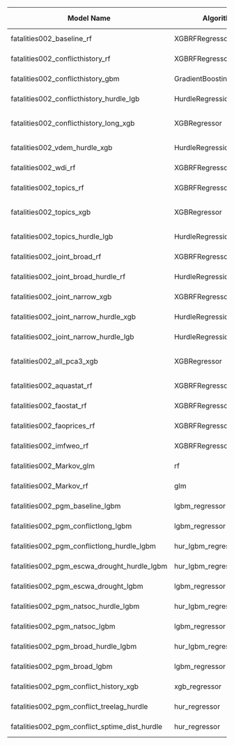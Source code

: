 | Model Name | Algorithm | Target | Input Features | Non-default Hyperparameters | Forecasting Type | Implementation Status | Implementation Date | Author |
| ---------- | --------- | ------ | -------------- | --------------------------- | ---------------- | --------------------- | ------------------- | ------ |
| fatalities002_baseline_rf | XGBRFRegressor | ln_ged_sb_dep | - [fatalities002_baseline](https://github.com/prio-data/viewsforecasting/blob/github_workflows/Tools/cm_querysets.py#L24) | n_estimators=300, n_jobs=nj | Direct multi-step | no | NA | NA |
| fatalities002_conflicthistory_rf | XGBRFRegressor | ln_ged_sb_dep | - [fatalities002_conflict_history](https://github.com/prio-data/viewsforecasting/blob/github_workflows/Tools/cm_querysets.py#L3087) | n_estimators=250, n_jobs=nj | Direct multi-step | no | NA | NA |
| fatalities002_conflicthistory_gbm | GradientBoostingRegressor | ln_ged_sb_dep | - [fatalities002_conflict_history](https://github.com/prio-data/viewsforecasting/blob/github_workflows/Tools/cm_querysets.py#L3087) | n_estimators=200 | Direct multi-step | no | NA | NA |
| fatalities002_conflicthistory_hurdle_lgb | HurdleRegression | ln_ged_sb_dep | - [fatalities002_conflict_history](https://github.com/prio-data/viewsforecasting/blob/github_workflows/Tools/cm_querysets.py#L3087) | clf_name="LGBMClassifier", reg_name="LGBMRegressor" | Direct multi-step | no | NA | NA |
| fatalities002_conflicthistory_long_xgb | XGBRegressor | ln_ged_sb_dep | - [fatalities002_conflict_history_long](https://github.com/prio-data/viewsforecasting/blob/github_workflows/Tools/cm_querysets.py#L3101) | n_estimators=100, learning_rate=0.05, n_jobs=nj | Direct multi-step | no | NA | NA |
| fatalities002_vdem_hurdle_xgb | HurdleRegression | ln_ged_sb_dep | - [fatalities002_vdem_short](https://github.com/prio-data/viewsforecasting/blob/github_workflows/Tools/cm_querysets.py#L1213) | clf_name="XGBClassifier", reg_name="XGBRegressor" | Direct multi-step | no | NA | NA |
| fatalities002_wdi_rf | XGBRFRegressor | ln_ged_sb_dep | - [fatalities002_wdi_short](https://github.com/prio-data/viewsforecasting/blob/github_workflows/Tools/cm_querysets.py#L1635) | n_estimators=300, n_jobs=nj | Direct multi-step | no | NA | NA |
| fatalities002_topics_rf | XGBRFRegressor | ln_ged_sb_dep | - [fatalities002_topics](https://github.com/prio-data/viewsforecasting/blob/github_workflows/Tools/cm_querysets.py#L82) | n_estimators=250, n_jobs=nj | Direct multi-step | no | NA | NA |
| fatalities002_topics_xgb | XGBRegressor | ln_ged_sb_dep | - [fatalities002_topics](https://github.com/prio-data/viewsforecasting/blob/github_workflows/Tools/cm_querysets.py#L82) | n_estimators=80, learning_rate=0.05, n_jobs=nj | Direct multi-step | no | NA | NA |
| fatalities002_topics_hurdle_lgb | HurdleRegression | ln_ged_sb_dep | - [fatalities002_topics](https://github.com/prio-data/viewsforecasting/blob/github_workflows/Tools/cm_querysets.py#L82) | clf_name="LGBMClassifier", reg_name="LGBMRegressor" | Direct multi-step | no | NA | NA |
| fatalities002_joint_broad_rf | XGBRFRegressor | ln_ged_sb_dep | - [fatalities002_joint_broad](https://github.com/prio-data/viewsforecasting/blob/github_workflows/Tools/cm_querysets.py#L2098) | n_estimators=250, n_jobs=nj | Direct multi-step | no | NA | NA |
| fatalities002_joint_broad_hurdle_rf | HurdleRegression | ln_ged_sb_dep | - [fatalities002_joint_broad](https://github.com/prio-data/viewsforecasting/blob/github_workflows/Tools/cm_querysets.py#L2098) | clf_name="RFClassifier", reg_name="RFRegressor" | Direct multi-step | no | NA | NA |
| fatalities002_joint_narrow_xgb | XGBRFRegressor | ln_ged_sb_dep | - [fatalities002_joint_narrow](https://github.com/prio-data/viewsforecasting/blob/github_workflows/Tools/cm_querysets.py#L1861) | n_estimators=250, n_jobs=nj | Direct multi-step | no | NA | NA |
| fatalities002_joint_narrow_hurdle_xgb | HurdleRegression | ln_ged_sb_dep | - [fatalities002_joint_narrow](https://github.com/prio-data/viewsforecasting/blob/github_workflows/Tools/cm_querysets.py#L1861) | clf_name="XGBClassifier", reg_name="XGBRegressor" | Direct multi-step | no | NA | NA |
| fatalities002_joint_narrow_hurdle_lgb | HurdleRegression | ln_ged_sb_dep | - [fatalities002_joint_narrow](https://github.com/prio-data/viewsforecasting/blob/github_workflows/Tools/cm_querysets.py#L1861) | clf_name="LGBMClassifier", reg_name="LGBMRegressor" | Direct multi-step | no | NA | NA |
| fatalities002_all_pca3_xgb | XGBRegressor | ln_ged_sb_dep | - [fatalities002_all_features](https://github.com/prio-data/viewsforecasting/blob/github_workflows/Tools/cm_querysets.py#L3199) | n_estimators=100, learning_rate=0.05, n_jobs=nj | Direct multi-step | no | NA | NA |
| fatalities002_aquastat_rf | XGBRFRegressor | ln_ged_sb_dep | - [fatalities002_aquastat](https://github.com/prio-data/viewsforecasting/blob/github_workflows/Tools/cm_querysets.py#L647) | n_estimators=300, n_jobs=nj | Direct multi-step | no | NA | NA |
| fatalities002_faostat_rf | XGBRFRegressor | ln_ged_sb_dep | - [fatalities002_faostat](https://github.com/prio-data/viewsforecasting/blob/github_workflows/Tools/cm_querysets.py#L2705) | n_estimators=300, n_jobs=nj | Direct multi-step | no | NA | NA |
| fatalities002_faoprices_rf | XGBRFRegressor | ln_ged_sb_dep | - [fatalities002_faoprices](https://github.com/prio-data/viewsforecasting/blob/github_workflows/Tools/cm_querysets.py#L2955) | n_estimators=300, n_jobs=nj | Direct multi-step | no | NA | NA |
| fatalities002_imfweo_rf | XGBRFRegressor | ln_ged_sb_dep | - [fatalities002_imfweo](https://github.com/prio-data/viewsforecasting/blob/github_workflows/Tools/cm_querysets.py#L3021) | n_estimators=300, n_jobs=nj | Direct multi-step | no | NA | NA |
| fatalities002_Markov_glm | rf | ln_ged_sb_dep | - [fatalities002_joint_narrow](https://github.com/prio-data/viewsforecasting/blob/github_workflows/Tools/cm_querysets.py#L1861) | None | Direct multi-step | no | NA | NA |
| fatalities002_Markov_rf | glm | ln_ged_sb_dep | - [fatalities002_joint_narrow](https://github.com/prio-data/viewsforecasting/blob/github_workflows/Tools/cm_querysets.py#L1861) | None | Direct multi-step | no | NA | NA |
| fatalities002_pgm_baseline_lgbm | lgbm_regressor | ln_ged_sb_dep | - [fatalities002_pgm_baseline](https://github.com/prio-data/viewsforecasting/blob/github_workflows/Tools/pgm_querysets.py#L34) | None | Direct multi-step | no | NA | NA |
| fatalities002_pgm_conflictlong_lgbm | lgbm_regressor | ln_ged_sb_dep | - [fatalities002_pgm_conflictlong](https://github.com/prio-data/viewsforecasting/blob/github_workflows/Tools/pgm_querysets.py#L110) | None | Direct multi-step | no | NA | NA |
| fatalities002_pgm_conflictlong_hurdle_lgbm | hur_lgbm_regressor | ln_ged_sb_dep | - [fatalities002_pgm_conflictlong](https://github.com/prio-data/viewsforecasting/blob/github_workflows/Tools/pgm_querysets.py#L110) | None | Direct multi-step | no | NA | NA |
| fatalities002_pgm_escwa_drought_hurdle_lgbm | hur_lgbm_regressor | ln_ged_sb_dep | - [fatalities002_pgm_escwa_drought](https://github.com/prio-data/viewsforecasting/blob/github_workflows/Tools/pgm_querysets.py#L283) | None | Direct multi-step | no | NA | NA |
| fatalities002_pgm_escwa_drought_lgbm | lgbm_regressor | ln_ged_sb_dep | - [fatalities002_pgm_escwa_drought](https://github.com/prio-data/viewsforecasting/blob/github_workflows/Tools/pgm_querysets.py#L283) | None | Direct multi-step | no | NA | NA |
| fatalities002_pgm_natsoc_hurdle_lgbm | hur_lgbm_regressor | ln_ged_sb_dep | - [fatalities002_pgm_natsoc](https://github.com/prio-data/viewsforecasting/blob/github_workflows/Tools/pgm_querysets.py#L451) | None | Direct multi-step | no | NA | NA |
| fatalities002_pgm_natsoc_lgbm | lgbm_regressor | ln_ged_sb_dep | - [fatalities002_pgm_natsoc](https://github.com/prio-data/viewsforecasting/blob/github_workflows/Tools/pgm_querysets.py#L451) | None | Direct multi-step | no | NA | NA |
| fatalities002_pgm_broad_hurdle_lgbm | hur_lgbm_regressor | ln_ged_sb_dep | - [fatalities002_pgm_broad](https://github.com/prio-data/viewsforecasting/blob/github_workflows/Tools/pgm_querysets.py#L614) | None | Direct multi-step | no | NA | NA |
| fatalities002_pgm_broad_lgbm | lgbm_regressor | ln_ged_sb_dep | - [fatalities002_pgm_broad](https://github.com/prio-data/viewsforecasting/blob/github_workflows/Tools/pgm_querysets.py#L614) | None | Direct multi-step | no | NA | NA |
| fatalities002_pgm_conflict_history_xgb | xgb_regressor | ln_ged_sb_dep | - [fatalities002_pgm_conflict_history](https://github.com/prio-data/viewsforecasting/blob/github_workflows/Tools/pgm_querysets.py#L770) | None | Direct multi-step | no | NA | NA |
| fatalities002_pgm_conflict_treelag_hurdle | hur_regressor | ln_ged_sb_dep | - [fatalities002_pgm_conflict_treelag](https://github.com/prio-data/viewsforecasting/blob/github_workflows/Tools/pgm_querysets.py#L1018) | None | Direct multi-step | no | NA | NA |
| fatalities002_pgm_conflict_sptime_dist_hurdle | hur_regressor | ln_ged_sb_dep | - [fatalities002_pgm_conflict_sptime_dist](https://github.com/prio-data/viewsforecasting/blob/github_workflows/Tools/pgm_querysets.py#L1061) | None | Direct multi-step | no | NA | NA |
